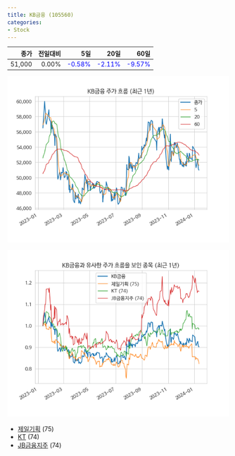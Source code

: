 ```yaml
---
title: KB금융 (105560)
categories:
- Stock
---
```


|종가|전일대비|5일|20일|60일|
|---:|-------:|--:|---:|---:|
|51,000|0.00%|<span style="color: blue">-0.58%</span>|<span style="color: blue">-2.11%</span>|<span style="color: blue">-9.57%</span>|


<!-- more -->

![105560](/assets/images/stock/105560.png)

![105560](/assets/images/stock/105560_sim.png)

- [제일기획](/030000/) (75)
- [KT](/030200/) (74)
- [JB금융지주](//175330/) (74)